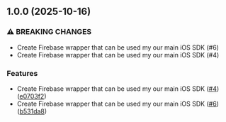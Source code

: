 ## 1.0.0 (2025-10-16)

### ⚠ BREAKING CHANGES

* Create Firebase wrapper that can be used my our main iOS SDK (#6)
* Create Firebase wrapper that can be used my our main iOS SDK (#4)

### Features

* Create Firebase wrapper that can be used my our main iOS SDK ([#4](https://github.com/customerio/customerio-ios-fcm/issues/4)) ([e0703f2](https://github.com/customerio/customerio-ios-fcm/commit/e0703f2c840ee93a81d7dab490d9f6d355b17f33))
* Create Firebase wrapper that can be used my our main iOS SDK ([#6](https://github.com/customerio/customerio-ios-fcm/issues/6)) ([b531da8](https://github.com/customerio/customerio-ios-fcm/commit/b531da859c99f3d96c3f8cdbbb4d060ca2dcf36c))
